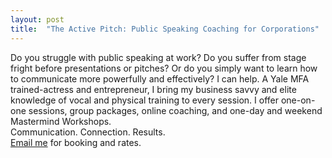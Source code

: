 ```yaml
---
layout: post
title:  "The Active Pitch: Public Speaking Coaching for Corporations"
---
```


Do you struggle with public speaking at work? Do you suffer from stage fright before presentations or pitches? Or do you simply want to learn how to communicate more powerfully and effectively?  I can help.  A Yale MFA trained-actress and entrepreneur, I bring my business savvy and elite knowledge of vocal and physical training to every session.
I offer one-on-one sessions, group packages, online coaching, and one-day and weekend Mastermind Workshops.  
Communication. Connection. Results.
<br/>
<a href="mailto:&#99;%61%72%6cy%7aie%6e%40&#103;%6da&#105;l%2e&#99;o%6d?subject=The%20Active%20Pitch">Email me</a> for booking and rates.
